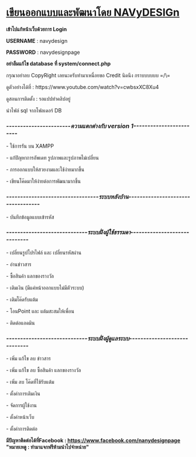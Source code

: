 <h1><u><b>เขียนออกแบบและพัฒนาโดย NAVyDESIGn</b></u></h1>

<b>เข้าไปแก้หน้าเว็บด้วยการ Login</p></b>
<b>USERNAME</b> : navydesign</p>
<b>PASSWORD</b> : navydesignpage</p>
<b>อย่าลืมแก้ไข database ที่ system/connect.php</b></p>
</p>
กรุณาอย่าลบ CopyRight เลยนะครับทำมาเหนื่อยขอ Credit นิดนึง กราบบบบบบ =/\=
</p>
ดูตัวอย่างได้ที่ : https://www.youtube.com/watch?v=cwbsxXC8Xu4
</p>

ดูสอนการติดตั้ง : รอแปปทำคลิปอยู่
</p>
นำไฟล์ sql จากโฟลเดอร์ DB

<h3><i><b>-----------------------ความแตกต่างกับ version 1------------------------</b></i></h3>
- ใช้การรัน บน XAMPP</p>
- แก้ปัญหาการอัพเดท รูปภาพและรูปภาพไม่เปลี่ยน</p>
- การออกแบบให้สวยงามและใช้ง่ายมากขึ้น</p>
- เขียนโค๊ดมาให้ง่ายต่อการพัฒนามากขึ้น</p>

<h3><i><b>---------------------------------ระบบหลังบ้าน----------------------------------</b></i></h3>
- บันทึกข้อมูลแบบเข้ารหัส</p>

<h3><i><b>-----------------------------ระบบฝั่งผู้ใช้ธรรมดา-----------------------------</b></i></h3>
- เปลี่ยนรูปโปรไฟล์ และ เปลี่ยนรหัสผ่าน</p>
- อ่านข่าวสาร</p>
- ซื้อสินค้า แลกของรางวัล</p>
- เติมเงิน (มีแค่หน้าออกแบบไม่มีตัวระบบ)</p>
- เติมโค๊ดรับแต้ม</p>
- โอนPoint และ แต้มสะสมให้เพื่อน</p>
- ติดต่อแอดมิน</p>


<h3><i><b>-----------------------------ระบบฝั่งผู้ดูแลระบบ-----------------------------</b></i></h3>
- เพิ่ม แก้ไข ลบ ข่าวสาร</p>
- เพิ่ม แก้ไข ลบ ซื้อสินค้า แลกของรางวัล</p>
- เพิ่ม ลบ โค๊ดที่ใช้รับแต้ม</p>
- ตั้งค่าการเติมเงิน</p>
- จัดการผู้ใช้งาน</p>
- ตั้งค่าหน้าเว็บ</p>
- ตั้งค่าการติดต่อ</p>

<b>มีปัญหาติดต่อได้ที่Facebook : https://www.facebook.com/nanydesignpage </b>
<b>"หมายเหตู : ทำมาแจกฟรีห้ามนำไปจำหน่าย"<b>
